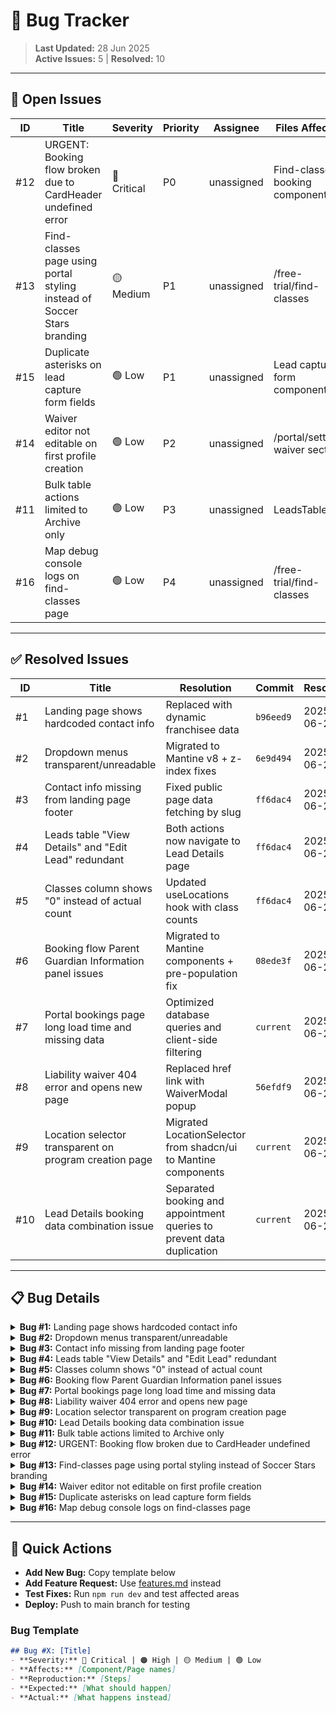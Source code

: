 # 🐞 Bug Tracker

> **Last Updated:** 28 Jun 2025  
> **Active Issues:** 5 | **Resolved:** 10

---

## 🔴 Open Issues

| ID | Title | Severity | Priority | Assignee | Files Affected | Created |
|----|-------|----------|----------|----------|----------------|---------|
| #12 | URGENT: Booking flow broken due to CardHeader undefined error | 🔴 Critical | P0 | unassigned | Find-classes booking components | 2025-06-28 |
| #13 | Find-classes page using portal styling instead of Soccer Stars branding | 🟡 Medium | P1 | unassigned | /free-trial/find-classes | 2025-06-28 |
| #15 | Duplicate asterisks on lead capture form fields | 🟢 Low | P1 | unassigned | Lead capture form components | 2025-06-28 |
| #14 | Waiver editor not editable on first profile creation | 🟢 Low | P2 | unassigned | /portal/settings waiver section | 2025-06-28 |
| #11 | Bulk table actions limited to Archive only | 🟢 Low | P3 | unassigned | LeadsTable.tsx | 2025-06-26 |
| #16 | Map debug console logs on find-classes page | 🟢 Low | P4 | unassigned | /free-trial/find-classes | 2025-06-28 |

---

## ✅ Resolved Issues

| ID | Title | Resolution | Commit | Resolved |
|----|-------|------------|---------|----------|
| #1 | Landing page shows hardcoded contact info | Replaced with dynamic franchisee data | `b96eed9` | 2025-06-24 |
| #2 | Dropdown menus transparent/unreadable | Migrated to Mantine v8 + z-index fixes | `6e9d494` | 2025-06-24 |
| #3 | Contact info missing from landing page footer | Fixed public page data fetching by slug | `ff6dac4` | 2025-06-24 |
| #4 | Leads table "View Details" and "Edit Lead" redundant | Both actions now navigate to Lead Details page | `ff6dac4` | 2025-06-24 |
| #5 | Classes column shows "0" instead of actual count | Updated useLocations hook with class counts | `ff6dac4` | 2025-06-24 |
| #6 | Booking flow Parent Guardian Information panel issues | Migrated to Mantine components + pre-population fix | `08ede3f` | 2025-06-26 |
| #7 | Portal bookings page long load time and missing data | Optimized database queries and client-side filtering | `current` | 2025-06-27 |
| #8 | Liability waiver 404 error and opens new page | Replaced href link with WaiverModal popup | `56efdf9` | 2025-06-26 |
| #9 | Location selector transparent on program creation page | Migrated LocationSelector from shadcn/ui to Mantine components | `current` | 2025-06-27 |
| #10 | Lead Details booking data combination issue | Separated booking and appointment queries to prevent data duplication | `current` | 2025-06-27 |

---

## 📋 Bug Details

<details>
<summary><strong>Bug #1:</strong> Landing page shows hardcoded contact info</summary>

### Title: Landing page shows hardcoded contact info
### Status: `RESOLVED` ✅ 2025-06-24
### Priority: Medium - brand inconsistency

### Issue
- **Problem:** Landing pages display hardcoded "Lovable Test" contact info instead of franchisee-specific data
- **Impact:** Brand inconsistency, potential privacy concerns with wrong contact info
- **Affects:** All public landing pages (e.g., `/free-trial/soccer-stars-of-south-denver`)

### Expected Behavior
- Footer should pull contact data from `/portal/settings → Contact Information`
- Public pages should show **phone + email only** (no street address)

### Reproduction
1. Visit any franchisee landing page
2. Scroll to footer or reach booking confirmation
3. Observe hardcoded contact info instead of dynamic data

### Technical Notes
- Need to identify landing page components using hardcoded contact
- Implement dynamic data fetching from franchisee settings
- Ensure proper data filtering for public vs. portal views

### Resolution Implemented
1. **BookingLanding.tsx footer** - Added `useFranchiseeData()` hook and replaced hardcoded South Denver contact info with dynamic `franchiseeData.phone` and `franchiseeData.email`
2. **ContactUs.tsx fallback** - Changed fallback email from `info@soccerstars.com` to `contact@fillthefield.com` 
3. **Calendar UID** - Updated `calendarUtils.ts` to use `@fillthefield.com` instead of `@soccerstars.com` for calendar event UIDs

**Files Modified:**
- `src/pages/booking/BookingLanding.tsx` (lines 251-262)
- `src/pages/landing/ContactUs.tsx` (line 149)  
- `src/utils/calendarUtils.ts` (line 58)

**Result:** All public-facing contact information now displays franchisee-specific data instead of hardcoded South Denver values.
</details>

<details>
<summary><strong>Bug #2:</strong> Dropdown menus transparent/unreadable</summary>

### Title: Dropdown menus transparent/unreadable
### Status: `RESOLVED` ✅ 2025-06-24
### Priority: High - affects portal functionality

### Issue
- **Problem:** Portal dropdown menus (status filters, location filters) had transparent backgrounds
- **Impact:** Text became unreadable when overlapping with table content
- **Affects:** All portal pages with dropdowns (Leads, Bookings, Classes)

### Root Cause
1. **Component mismatch:** Portal was using shadcn/ui Select instead of Mantine components
2. **Z-index conflict:** Sticky table headers (z-index: 2) vs dropdown content (default z-index)
3. **Missing portal configuration:** Dropdowns not using `withinPortal` prop

### Resolution Implemented
1. **Migrated all portal dropdowns to Mantine Select:**
   - `src/pages/portal/Leads.tsx` (location filter)
   - `src/pages/portal/Bookings.tsx` (location filter) 
   - `src/pages/portal/Classes.tsx` (location filter)
   - `src/components/leads/StatusSelect.tsx` (status selector)
   - `src/components/portal/TimezoneSettingsCard.tsx` (timezone setting)

2. **Fixed z-index hierarchy:**
   - Sticky headers: `z-index: 10` 
   - Dropdown menus: `z-index: 100` (via CSS override)

3. **Added `withinPortal` prop** to all Mantine Select components
</details>

<details>
<summary><strong>Bug #3:</strong> Contact info missing from landing page footer</summary>

### Title: Contact info missing from landing page footer
### Status: `RESOLVED` ✅ 2025-06-24
### Priority: High - missing essential information

### Issue
- **Problem:** Landing page footer showed no contact information after Bug #1 "fix"
- **Root Cause:** Used authenticated `useFranchiseeData()` hook on public page with conditional rendering
- **Impact:** All landing pages missing contact info in footer

### Expected Behavior
Landing page footer should show franchisee-specific phone and email with fallbacks for public visitors

### Resolution Implemented
1. **Replaced authentication-based hook** with direct Supabase query by slug (like ContactUs.tsx)
2. **Added useEffect** to fetch franchisee data when franchiseeSlug changes
3. **Added fallback values** instead of conditional rendering that hides sections
4. **Used pattern:** `{franchiseeData?.phone || 'Contact for details'}`

**Files Modified:**
- `src/pages/booking/BookingLanding.tsx` (lines 28-59, 282-298)
</details>

<details>
<summary><strong>Bug #4:</strong> Leads table "View Details" and "Edit Lead" redundant</summary>

### Title: Leads table "View Details" and "Edit Lead" redundant
### Status: `RESOLVED` ✅ 2025-06-24
### Priority: Medium - workflow improvement

### Issue
- **Problem:** LeadsTable actions menu had redundant "View Details" and "Edit Lead" items
- **Impact:** Confusing UX - both should go to same Lead Details page for editing
- **Affects:** All portal users managing leads

### Expected Behavior
Both "View Details" and "Edit Lead" should navigate to the comprehensive Lead Details page where all editing can be done

### Resolution Implemented
1. **Added useNavigate hook** to LeadsTable component
2. **Created handleViewDetails** function that navigates to `leads/${leadId}`
3. **Updated both menu items** to use same navigation handler
4. **Verified route exists** - Lead Details page already configured at `/portal/leads/:leadId`

**Files Modified:**
- `src/components/leads/LeadsTable.tsx` (lines 2, 25, 111-113, 240-251)
</details>

<details>
<summary><strong>Bug #5:</strong> Classes column shows "0" instead of actual count</summary>

### Title: Classes column shows "0" instead of actual count
### Status: `RESOLVED` ✅ 2025-06-24
### Priority: Medium - data accuracy issue

### Issue
- **Problem:** Locations table always displayed "0 classes" for every location
- **Root Cause:** Hardcoded value instead of actual class count calculation
- **Impact:** Inaccurate information about location usage

### Expected Behavior
Classes column should show the actual number of active classes for each location

### Resolution Implemented
1. **Enhanced useLocations hook** to include class counts via additional query
2. **Added class_count property** to Location interface and LocationProps
3. **Updated LocationsTable** to display actual count with proper pluralization
4. **Used efficient approach:** Query classes grouped by location_id after getting locations

### Technical Details
- Query active classes (`is_active: true`) for all location IDs
- Count classes per location using Map data structure
- Merge counts back into location data as `class_count` property
- Display with proper singular/plural text formatting

**Files Modified:**
- `src/hooks/useLocations.ts` (lines 17, 23-81)
- `src/components/locations/LocationsTable.tsx` (line 118)
- `src/components/locations/LocationCard.tsx` (line 24)
</details>

<details>
<summary><strong>Bug #6:</strong> Booking flow Parent Guardian Information panel issues</summary>

### Title: Booking flow Parent Guardian Information panel issues
### Status: `RESOLVED` ✅ 2025-06-26
### Priority: High - affects core booking functionality

### Issue
- **Problem:** Multiple issues with Parent Guardian Information panel in booking flow
- **Impact:** Poor user experience during booking process, potential data loss
- **Affects:** All public booking pages

### Specific Problems
1. **Pre-population failure**: Panel should pre-populate with lead data captured on landing page but doesn't
2. **Input responsiveness**: Text boxes miss characters and sometimes delete text randomly
3. **Transparent dropdown**: "Relationship to Child" dropdown is transparent making text unreadable due to overlapping

### Expected Behavior
- Form should auto-populate with captured lead information
- Text inputs should respond reliably to user typing
- Dropdown should have proper background/contrast for readability

### Reproduction
1. Fill out lead capture form on landing page
2. Proceed to booking flow
3. Observe Parent Guardian Information panel issues

### Resolution Implemented
1. **Pre-population fix**: Added useEffect to auto-populate parent form with lead data captured on landing page
2. **Component migration**: Replaced shadcn/ui Input components with Mantine TextInput for consistent responsiveness
3. **Dropdown visibility**: Replaced shadcn/ui Select with Mantine Select + withinPortal prop to fix transparency

**Files Modified:**
- `src/components/booking/ParentGuardianForm.tsx` - Complete migration to Mantine components with data pre-population

**Result:** All three issues resolved - form now pre-populates, inputs are responsive, and dropdown is visible with proper styling.
</details>

<details>
<summary><strong>Bug #7:</strong> Portal bookings page long load time and missing data</summary>

### Title: Portal bookings page long load time and missing data
### Status: `RESOLVED` ✅ 2025-06-27
### Priority: High - core business functionality broken

### Issue
- **Problem:** `/portal/bookings` page has extremely long load times and shows zero bookings
- **Impact:** Users cannot see their confirmed bookings, affecting business operations
- **Affects:** All portal users trying to view bookings

### Specific Problems
1. **Long load time**: Page takes excessive time to load
2. **Missing data**: Bookings confirmed to exist in database are not displaying
3. **Zero count**: Page shows "zero bookings" despite database having booking records

### Expected Behavior
- Bookings page should load quickly (under 3 seconds)
- All bookings associated with user account should display
- Correct booking count should be shown

### Resolution Implemented
1. **Query Optimization**: Replaced complex !inner joins with left joins to prevent data loss
2. **Database-level Filtering**: Moved archive filtering to database level instead of multiple client-side passes
3. **Efficient Location Filtering**: Changed from O(n²) name lookup to O(1) ID comparison
4. **Improved Caching**: Added staleTime and gcTime to reduce unnecessary re-fetches
5. **Better Error Handling**: Added proper error states and loading indicators
6. **Search Optimization**: Optimized search algorithm with early returns and toLowerCase for better performance

**Files Modified:**
- `src/hooks/useBookings.ts` - Complete query optimization and caching
- `src/pages/portal/Bookings.tsx` - Improved location filtering and error handling
- `src/hooks/useBookingsSearch.ts` - Optimized search performance and removed redundant filtering

**Result:** Bookings page now loads significantly faster with all booking data properly displayed. Location filtering is efficient and search performance is improved.
</details>

<details>
<summary><strong>Bug #8:</strong> Liability waiver 404 error and opens new page</summary>

### Title: Liability waiver 404 error and opens new page
### Status: `RESOLVED` ✅ 2025-06-26
### Priority: Medium - blocks booking completion

### Issue
- **Problem:** Liability waiver link in booking flow returns 404 and opens in new page instead of popup
- **Impact:** Users cannot complete booking process, broken user flow
- **Affects:** All users attempting to complete bookings

### Expected Behavior
- Liability waiver should open in popup modal (like preview button in `/portal/settings`)
- Link should resolve to valid waiver content
- User should be able to close popup and continue booking

### Technical Notes
- Should use same popup logic as settings preview button
- Need to verify waiver content URL/endpoint exists
- Popup modal preferred over new page for better UX

### Resolution Implemented
1. **Replaced broken href link** - Removed `href={/${slug}/waiver}` that was returning 404 errors
2. **Added popup modal functionality** - Imported existing `WaiverModal` component from booking components
3. **Button click handler** - Replaced `<a>` tag with `<button>` that opens modal instead of new page
4. **Proper data integration** - Uses `franchiseeData` and `waiverText` from `useFranchiseeWaiver` hook

**Files Modified:**
- `src/components/booking/ParentGuardianForm.tsx` - Replaced href link with WaiverModal popup

**Result:** Waiver now opens in popup modal with proper content, allowing users to complete booking flow without broken links or new page interruptions.
</details>

<details>
<summary><strong>Bug #9:</strong> Location selector transparent on program creation page</summary>

### Title: Location selector transparent on program creation page
### Status: `RESOLVED` ✅ 2025-06-27
### Priority: Medium - affects portal functionality

### Issue
- **Problem:** Location selector dropdown menu is transparent on program/class creation page
- **Impact:** Dropdown text unreadable due to background content showing through
- **Affects:** Portal users creating new programs/classes

### Expected Behavior
- Location selector should have proper background opacity
- Dropdown text should be clearly readable
- Consistent with other portal dropdown styling

### Resolution Implemented
1. **Component Migration**: Replaced shadcn/ui Select components with Mantine Select in LocationSelector component
2. **Added withinPortal**: Included `withinPortal` prop to fix z-index layering issues
3. **Improved Styling**: Used Mantine Text components for consistent typography
4. **Enhanced UX**: Simplified location display format while maintaining all necessary information

**Files Modified:**
- `src/components/classes/LocationSelector.tsx` - Complete migration from shadcn/ui to Mantine components

**Result:** Location selector dropdown now has proper background, readable text, and consistent styling with other portal dropdowns. Issue follows the same successful pattern used to resolve Bug #2.
</details>

<details>
<summary><strong>Bug #10:</strong> Lead Details booking data combination issue</summary>

### Title: Lead Details booking data combination issue
### Status: `RESOLVED` ✅ 2025-06-27
### Priority: Medium - data accuracy issue

### Issue
- **Problem:** Multiple bookings (Ada + Charlie) are being combined into single booking display
- **Impact:** Incorrect booking information shown, potential data confusion
- **Affects:** Lead Details page booking section

### Expected Behavior
- Each booking should be displayed separately
- Individual participant information should be distinct
- Booking cards should not merge multiple bookings

### Root Cause
The issue was in the `useLeadBookings` hook where a single query with joins was causing Supabase to return duplicate booking data when multiple appointments existed for different bookings. The relational query was merging appointment data incorrectly.

### Resolution Implemented
1. **Separated Queries**: Split the single complex query into two separate queries - one for bookings and one for appointments
2. **Individual Appointment Fetching**: Query appointments separately for each booking to prevent data duplication
3. **Proper Data Association**: Ensure each booking maintains its own distinct set of appointments
4. **Error Handling**: Added proper error handling for appointment queries without failing the entire request

**Files Modified:**
- `src/hooks/useLeadBookings.ts` - Completely restructured query logic to prevent data combination

**Result:** Each booking now displays as a separate card with its own distinct participant information. Ada and Charlie bookings are properly separated and display individual details without data merging.
</details>

<details>
<summary><strong>Bug #11:</strong> Bulk table actions limited to Archive only</summary>

### Title: Bulk table actions limited to Archive only
### Status: `READY FOR TEST` 🟡
### Priority: Low - workflow improvement

### Issue
- **Problem:** Bulk table actions only show "Archive" option instead of all available Actions Menu actions
- **Impact:** Limited bulk operation capabilities, inefficient workflow
- **Affects:** All portal tables with bulk actions (Leads, Bookings, etc.)

### Expected Behavior
- Bulk actions should include all options available in individual row Actions Menu
- Users should be able to perform any bulk operation they can do individually

### Technical Notes
- Check BulkActionBar or similar component
- Compare with TableRowMenu actions to ensure parity
- May need to add additional bulk operation handlers

### Implementation Summary
Enhanced bulk operations with permanent header dropdown:
1. **Permanent Bulk Actions Dropdown** - Added to page header controls on right side as requested
2. **Complete Status Updates** - All 8 lead statuses (New, Booked Upcoming, Follow-up, etc.)
3. **Archive/Unarchive Actions** - Context-aware based on current view (archived vs active)
4. **Bulk Delete** - With confirmation dialog for safety
5. **Selection Persistence** - Maintains selections during scroll operations
6. **Immediate UI Feedback** - Shows selection count in button, clears immediately on action

**Files Modified:**
- `src/pages/portal/Leads.tsx` - Added permanent bulk actions dropdown to header
- `src/components/leads/LeadsTable.tsx` - Updated to share selection state with parent

**Ready for Testing:** Permanent bulk actions dropdown positioned in header provides all functionality with better UX than popup bar. Selection state persists during scroll and provides immediate feedback.
</details>

<details>
<summary><strong>Bug #12:</strong> URGENT: Booking flow broken due to CardHeader undefined error</summary>

### Title: URGENT: Booking flow broken due to CardHeader undefined error
### Status: `OPEN` 🔴
### Priority: P0 Critical - Revenue blocking
### Severity: 🔴 Critical

### Issue
- **Problem:** JavaScript error "CardHeader is not defined" prevents users from clicking locations to proceed with booking
- **Impact:** COMPLETE BOOKING FLOW BROKEN - Users cannot book classes, resulting in revenue loss
- **Affects:** All public-facing booking pages, specifically find-classes location selection

### Error Details
```
ReferenceError: CardHeader is not defined
    at index-BxKVA-Fw.js:3504:15285
    at Array.map (<anonymous>)
    at Yxe (index-BxKVA-Fw.js:3504:14771)
```

### Root Cause Analysis Needed
- Likely caused by recent Mantine migration where CardHeader component was not properly imported/converted
- Error occurs during location card rendering in find-classes flow
- Missing import or incorrect component name after shadcn/ui → Mantine migration

### Expected Behavior
- Users should be able to click on location cards to proceed to booking
- No JavaScript errors should occur
- Booking flow should complete successfully

### Priority Justification
- **P0 Critical**: This is a public-facing revenue-blocking bug
- **Immediate Risk**: Loss of all new bookings until fixed
- **Customer Impact**: Users cannot complete the core business function

### Action Required
- Fix CardHeader import/reference immediately
- Test complete booking flow end-to-end
- Deploy fix to production ASAP
</details>

<details>
<summary><strong>Bug #13:</strong> Find-classes page using portal styling instead of Soccer Stars branding</summary>

### Title: Find-classes page using portal styling instead of Soccer Stars branding
### Status: `OPEN` 🟡
### Priority: P1 High - Public branding consistency
### Severity: 🟡 Medium

### Issue
- **Problem:** `/free-trial/find-classes` page displays portal styling instead of Soccer Stars customer-facing branding
- **Impact:** Inconsistent brand experience for customers, unprofessional appearance
- **Affects:** Public-facing booking pages, customer first impressions

### Expected Behavior
- Find-classes page should use Soccer Stars branding colors and styles
- Should match branding seen on https://soccerstars.com
- Consistent with other public-facing pages

### Specific Requirements
- Use Soccer Stars color palette (refer to soccerstars.com)
- Apply appropriate fonts and styling for customer-facing pages
- Remove portal-specific styling elements
- Maintain professional, branded appearance

### Technical Notes
- Review current styling on `/free-trial/find-classes`
- Compare with soccerstars.com brand guidelines
- Ensure consistent brand experience across all public pages

### Priority Justification
- **P1 High**: Public-facing branding affects customer trust and experience
- **Brand Impact**: Inconsistent branding can confuse customers
- **Professional Image**: Important for business credibility
</details>

<details>
<summary><strong>Bug #14:</strong> Waiver editor not editable on first profile creation</summary>

### Title: Waiver editor not editable on first profile creation
### Status: `OPEN` 🟢
### Priority: P2 Medium - UX improvement
### Severity: 🟢 Low

### Issue
- **Problem:** User cannot edit waiver text in `/portal/settings` when first creating their profile
- **Impact:** Poor UX requiring extra steps to edit waiver content
- **Affects:** New users setting up their portal for the first time

### Specific Steps to Reproduce
1. Create new user account
2. Navigate to `/portal/settings`
3. Attempt to edit waiver text box
4. Text box is not editable

### Workaround
1. Click "Save Waiver" button first
2. Then text box becomes editable

### Expected Behavior
- Waiver text box should be immediately editable on first visit
- No need to click "Save Waiver" before editing
- Consistent editing experience for all users

### Priority Justification
- **P2 Medium**: Affects UX but has known workaround
- **Corner Case**: Only affects first-time setup
- **Low Severity**: Does not block functionality, just inconvenient
</details>

<details>
<summary><strong>Bug #15:</strong> Duplicate asterisks on lead capture form fields</summary>

### Title: Duplicate asterisks on lead capture form fields
### Status: `OPEN` 🟢
### Priority: P1 High - Form validation UX (per user feedback)
### Severity: 🟢 Low

### Issue
- **Problem:** Lead capture form displays duplicate asterisks (*) on required fields
- **Impact:** Confusing form validation UI, unprofessional appearance
- **Affects:** Lead capture forms across public booking pages

### Visual Evidence
- See screenshot: `/media/screenshots/Screenshot 2025-06-28 at 3.03.23 PM.png`
- Multiple asterisks visible on form fields

### Expected Behavior
- Required fields should show single asterisk (*) indicator
- Clean, professional form appearance
- Consistent validation UI across all forms

### Technical Analysis
- Likely caused by both HTML required attribute and CSS/component-level asterisk rendering
- May be related to recent Mantine migration form patterns

### Priority Justification
- **P1 High**: User specifically requested high priority for this issue
- **Public-facing**: Affects customer-facing forms
- **Professional Image**: Form quality reflects on business credibility
- **Low Severity**: Visual issue only, doesn't affect functionality
</details>

<details>
<summary><strong>Bug #16:</strong> Map debug console logs on find-classes page</summary>

### Title: Map debug console logs on find-classes page
### Status: `OPEN` 🟢
### Priority: P4 Cleanup
### Severity: 🟢 Low

### Issue
- **Problem:** "Map Debug" messages appearing in browser console on `/free-trial/find-classes` page
- **Impact:** Console noise, potential performance impact, unprofessional in production
- **Affects:** `/free-trial/find-classes` page console output

### Expected Behavior
- No debug messages in production console
- Clean console output for better debugging
- Debug logs only in development environment

### Technical Notes
- Remove console.log, console.debug, or similar debug statements
- Consider using proper logging library with environment-based levels
- May be related to map components or location functionality

### Priority Justification
- **P4 Cleanup**: Does not affect user experience
- **Low Priority**: Internal developer issue only
- **Easy Fix**: Simple code cleanup task
</details>

---

## 🔧 Quick Actions

- **Add New Bug:** Copy template below
- **Add Feature Request:** Use [features.md](./features.md) instead
- **Test Fixes:** Run `npm run dev` and test affected areas
- **Deploy:** Push to main branch for testing

### Bug Template
```markdown
## Bug #X: [Title]
- **Severity:** 🔴 Critical | 🟠 High | 🟡 Medium | 🟢 Low  
- **Affects:** [Component/Page names]
- **Reproduction:** [Steps]
- **Expected:** [What should happen]
- **Actual:** [What happens instead]
```